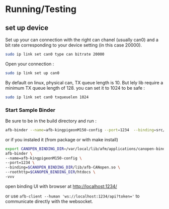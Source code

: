 # Running/Testing

## set up device

Set up your can connection with the right can chanel (usually can0) and a bit rate corresponding to your device setting (in this case 20000).

```bash
sudo ip link set can0 type can bitrate 20000
```

Open your connection :

```bash
sudo ip link set up can0
```

By default on linux, physical can, TX queue length is 10. But lely lib require a minimum TX queue length of 128. you can set it to 1024 to be safe :

```bash
sudo ip link set can0 txqueuelen 1024
```

### Start Sample Binder

Be sure to be in the build directory and run :

```bash
afb-binder --name=afb-kingpigeonM150-config --port=1234  --binding=src/lib/afb-CANopen.so --workdir=. --roothttp=../htdocs --token= --verbose
```

or if you instaled it (from package or with make install)

```bash
export CANOPEN_BINDING_DIR=/var/local/lib/afm/applications/canopen-binding
afb-binder \
--name=afb-kingpigeonM150-config \
--port=1234 \
--binding=$CANOPEN_BINDING_DIR/lib/afb-CANopen.so \
--roothttp=$CANOPEN_BINDING_DIR/htdocs \
-vvv
```

open binding UI with browser at <http://localhost:1234/>

or use `afb-client --human 'ws://localhost:1234/api?token='` to communicate directly with the websocket.
